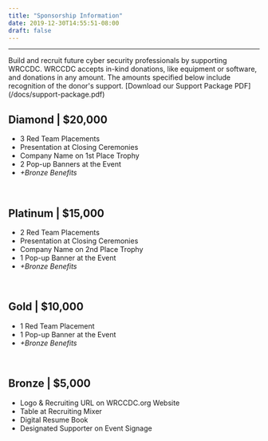 ```yaml
---
title: "Sponsorship Information"
date: 2019-12-30T14:55:51-08:00
draft: false
---
```

<hr>
Build and recruit future cyber security professionals by supporting WRCCDC. WRCCDC accepts in-kind donations, like equipment or software, and donations in any amount. The amounts specified below include recognition of the donor's support.
<!--more-->
[Download our Support Package PDF](/docs/support-package.pdf)

## Diamond | $20,000
* 3 Red Team Placements
* Presentation at Closing Ceremonies
* Company Name on 1st Place Trophy
* 2 Pop-up Banners at the Event
* _+Bronze Benefits_
<br>

## Platinum | $15,000
* 2 Red Team Placements
* Presentation at Closing Ceremonies
* Company Name on 2nd Place Trophy
* 1 Pop-up Banner at the Event
* _+Bronze Benefits_
<br>

## Gold | $10,000
* 1 Red Team Placement
* 1 Pop-up Banner at the Event
* _+Bronze Benefits_
<br>

## Bronze | $5,000
* Logo & Recruiting URL on WRCCDC.org Website
* Table at Recruiting Mixer
* Digital Resume Book
* Designated Supporter on Event Signage
